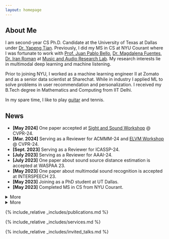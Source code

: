 ```yaml
---
layout: homepage
---
```


## About Me
I am second-year CS Ph.D. Candidate at the University of Texas at Dallas under [Dr. Yapeng Tian](https://www.yapengtian.com/).
Previously, I did my MS in CS at NYU Courant where I was fortunate to work with [Prof. Juan Pablo Bello](https://engineering.nyu.edu/faculty/juan-pablo-bello), [Dr. Magdalena Fuentes](https://magdalenafuentes.github.io/), [Dr. Iran Roman](https://ccrma.stanford.edu/~iran/) at [Music and Audio Research Lab](https://steinhardt.nyu.edu/marl).
My research interests lie in multimodal deep learning and machine listening.  

Prior to joining NYU, I worked as a machine learning engineer II at Zomato and as a senior data scientist at Sharechat. 
While in industry I applied ML to solve problems in user recommendation and personalization. 
I received my B.Tech degree in Mathematics and Computing from IIT Delhi. 

In my spare time, I like to play [guitar](https://www.youtube.com/channel/UCdkc_DZCi8VtEiH1YYKrD5w) and tennis.

## News
- **[May 2024]** One paper accepted at [Sight and Sound Workshop](https://sightsound.org/#schedule) @ CVPR-24. 
- **[Mar. 2024]** Serving as a Reviewer for ACMMM-24 and [ELVM Workshop](https://sites.google.com/view/elvm/call-for-papers) @ CVPR-24. 
- **[Sept. 2023]** Serving as a Reviewer for ICASSP-24. 
- **[July 2023]** Serving as a Reviewer for AAAI-24. 
- **[July 2023]** One paper about sound source distance estimation is accepted at WASPAA 23. 
- **[May 2023]** One paper about multimodal sound recognition is accepted at INTERSPEECH 23.
- **[May 2023]** Joining as a PhD student at UT Dallas.
- **[May 2023]** Completed MS in CS from NYU Courant.

<details>
  <summary>More</summary>

  - **[May 2023]** Received Exceptional Contribution award as guitarist for NYU pop/rock ensemble.
  - **[May 2023]** NYU pop/rock ensemble won the 2023 Downbeat award for outstanding performance.
  - **[Mar. 2023]** Serving as a reviewer for Machine Learning for Signal Processing (MLSP) 2023.
  - **[Nov. 2022]** Our paper about sound localization is accepted to DCASE 2022 Workshop.

</details>

<details>
  <summary>More</summary>
  
  <ul>
    <li><strong>[May 2023]</strong> Received Exceptional Contribution award as guitarist for NYU pop/rock ensemble.</li>
    <li><strong>[May 2023]</strong> NYU pop/rock ensemble won the 2023 Downbeat award for outstanding performance.</li>
    <li><strong>[Mar. 2023]</strong> Serving as a reviewer for Machine Learning for Signal Processing (MLSP) 2023.</li>
    <li><strong>[Nov. 2022]</strong> Our paper about sound localization is accepted to DCASE 2022 Workshop.</li>
  </ul>
  
</details>

<!---
<details>
  <summary>More</summary>

  - **[May 2023]** Received Exceptional Contribution award as guitarist for NYU pop/rock ensemble.
  - **[May 2023]** NYU pop/rock ensemble won the 2023 Downbeat award for outstanding performance.
  - **[Mar. 2023]** Serving as a reviewer for Machine Learning for Signal Processing (MLSP) 2023.
  - **[Nov. 2022]** Our paper about sound localization is accepted to DCASE 2022 Workshop.

</details>


<details><summary> More </summary>
  
- **[May 2023]** Received Exceptional Contribution award as guitarist for NYU pop/rock ensemble.
- **[May 2023]** NYU pop/rock ensemble won the 2023 Downbeat award for outstanding performance.
- **[Mar. 2023]** Serving as a reviewer for Machine Learning for Signal Processing (MLSP) 2023.
- **[Nov. 2022]** Our paper about sound localization is accepted to DCASE 2022 Workshop.

</details>
-->

{% include_relative _includes/publications.md %}

{% include_relative _includes/services.md %}

{% include_relative _includes/invited_talks.md %}
